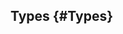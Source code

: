 
Types {#Types}
----------------------------------------------------------------------------------------------------







